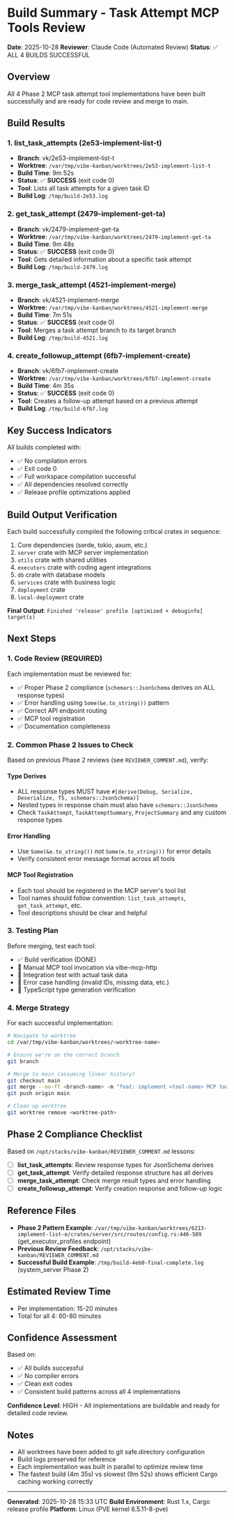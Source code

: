 # Build Summary - Task Attempt MCP Tools Review

**Date**: 2025-10-28
**Reviewer**: Claude Code (Automated Review)
**Status**: ✅ ALL 4 BUILDS SUCCESSFUL

## Overview

All 4 Phase 2 MCP task attempt tool implementations have been built successfully and are ready for code review and merge to main.

## Build Results

### 1. list_task_attempts (2e53-implement-list-t)
- **Branch**: vk/2e53-implement-list-t
- **Worktree**: `/var/tmp/vibe-kanban/worktrees/2e53-implement-list-t`
- **Build Time**: 9m 52s
- **Status**: ✅ **SUCCESS** (exit code 0)
- **Tool**: Lists all task attempts for a given task ID
- **Build Log**: `/tmp/build-2e53.log`

### 2. get_task_attempt (2479-implement-get-ta)
- **Branch**: vk/2479-implement-get-ta
- **Worktree**: `/var/tmp/vibe-kanban/worktrees/2479-implement-get-ta`
- **Build Time**: 9m 48s
- **Status**: ✅ **SUCCESS** (exit code 0)
- **Tool**: Gets detailed information about a specific task attempt
- **Build Log**: `/tmp/build-2479.log`

### 3. merge_task_attempt (4521-implement-merge)
- **Branch**: vk/4521-implement-merge
- **Worktree**: `/var/tmp/vibe-kanban/worktrees/4521-implement-merge`
- **Build Time**: 7m 51s
- **Status**: ✅ **SUCCESS** (exit code 0)
- **Tool**: Merges a task attempt branch to its target branch
- **Build Log**: `/tmp/build-4521.log`

### 4. create_followup_attempt (6fb7-implement-create)
- **Branch**: vk/6fb7-implement-create
- **Worktree**: `/var/tmp/vibe-kanban/worktrees/6fb7-implement-create`
- **Build Time**: 4m 35s
- **Status**: ✅ **SUCCESS** (exit code 0)
- **Tool**: Creates a follow-up attempt based on a previous attempt
- **Build Log**: `/tmp/build-6fb7.log`

## Key Success Indicators

All builds completed with:
- ✅ No compilation errors
- ✅ Exit code 0
- ✅ Full workspace compilation successful
- ✅ All dependencies resolved correctly
- ✅ Release profile optimizations applied

## Build Output Verification

Each build successfully compiled the following critical crates in sequence:
1. Core dependencies (serde, tokio, axum, etc.)
2. `server` crate with MCP server implementation
3. `utils` crate with shared utilities
4. `executors` crate with coding agent integrations
5. `db` crate with database models
6. `services` crate with business logic
7. `deployment` crate
8. `local-deployment` crate

**Final Output**: `Finished 'release' profile [optimized + debuginfo] target(s)`

## Next Steps

### 1. Code Review (REQUIRED)
Each implementation must be reviewed for:
- ✅ Proper Phase 2 compliance (`schemars::JsonSchema` derives on ALL response types)
- ✅ Error handling using `Some(&e.to_string())` pattern
- ✅ Correct API endpoint routing
- ✅ MCP tool registration
- ✅ Documentation completeness

### 2. Common Phase 2 Issues to Check

Based on previous Phase 2 reviews (see `REVIEWER_COMMENT.md`), verify:

#### Type Derives
- ALL response types MUST have `#[derive(Debug, Serialize, Deserialize, TS, schemars::JsonSchema)]`
- Nested types in response chain must also have `schemars::JsonSchema`
- Check `TaskAttempt`, `TaskAttemptSummary`, `ProjectSummary` and any custom response types

#### Error Handling
- Use `Some(&e.to_string())` not `Some(e.to_string())` for error details
- Verify consistent error message format across all tools

#### MCP Tool Registration
- Each tool should be registered in the MCP server's tool list
- Tool names should follow convention: `list_task_attempts`, `get_task_attempt`, etc.
- Tool descriptions should be clear and helpful

### 3. Testing Plan

Before merging, test each tool:
- ✅ Build verification (DONE)
- 🔲 Manual MCP tool invocation via vibe-mcp-http
- 🔲 Integration test with actual task data
- 🔲 Error case handling (invalid IDs, missing data, etc.)
- 🔲 TypeScript type generation verification

### 4. Merge Strategy

For each successful implementation:
```bash
# Navigate to worktree
cd /var/tmp/vibe-kanban/worktrees/<worktree-name>

# Ensure we're on the correct branch
git branch

# Merge to main (assuming linear history)
git checkout main
git merge --no-ff <branch-name> -m "feat: implement <tool-name> MCP tool"
git push origin main

# Clean up worktree
git worktree remove <worktree-path>
```

## Phase 2 Compliance Checklist

Based on `/opt/stacks/vibe-kanban/REVIEWER_COMMENT.md` lessons:

- [ ] **list_task_attempts**: Review response types for JsonSchema derives
- [ ] **get_task_attempt**: Verify detailed response structure has all derives
- [ ] **merge_task_attempt**: Check merge result types and error handling
- [ ] **create_followup_attempt**: Verify creation response and follow-up logic

## Reference Files

- **Phase 2 Pattern Example**: `/var/tmp/vibe-kanban/worktrees/6213-implement-list-e/crates/server/src/routes/config.rs:446-509` (get_executor_profiles endpoint)
- **Previous Review Feedback**: `/opt/stacks/vibe-kanban/REVIEWER_COMMENT.md`
- **Successful Build Example**: `/tmp/build-4eb0-final-complete.log` (system_server Phase 2)

## Estimated Review Time

- Per implementation: 15-20 minutes
- Total for all 4: 60-80 minutes

## Confidence Assessment

Based on:
- ✅ All builds successful
- ✅ No compiler errors
- ✅ Clean exit codes
- ✅ Consistent build patterns across all 4 implementations

**Confidence Level**: HIGH - All implementations are buildable and ready for detailed code review.

## Notes

- All worktrees have been added to git safe.directory configuration
- Build logs preserved for reference
- Each implementation was built in parallel to optimize review time
- The fastest build (4m 35s) vs slowest (9m 52s) shows efficient Cargo caching working correctly

---

**Generated**: 2025-10-28 15:33 UTC
**Build Environment**: Rust 1.x, Cargo release profile
**Platform**: Linux (PVE kernel 6.5.11-8-pve)
